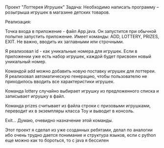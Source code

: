 Проект "Лоттерея Игрушек"
Задача:
Необходимо написать программу – розыгрыша игрушек в магазине детских товаров.

Реализация:

Точка входа в приложение - файл App.java. Он запустится при обычной попытке запустить приложение. Имеет команды: ADD, LOTTERY, PRIZES, EXIT. Не важно, вводить их заглавными или строчными.

Я реализовал id - как уникальные номера для игрушек. Если в приложении уже есть набор игрушек, каждой будет присвоен новый уникальный номер.

Командой add можно добавить новую поставку игрушек для лоттереи. Я реализовал автоматическую генерацию, чтобы пользователю не приходилось вводить все характеристики игрушек.

Команда lottery случайно выбирает игрушку из предложенного списка и записывает игрушку в файл.

Команда prizes считывает из файла строки с призовыми игрушками, переводит их в экземпляры класса Toy и выводит в консоль.

Exit... Думаю, очевидно назначение этой команды.

Этот проект я сделал из уже созданных ребятами, делал по аналогии ибо очень трудно дается понимание и структура языков, если с python еще можно как то бороться, то с java я бессилен
